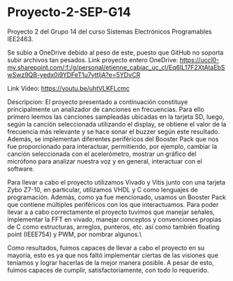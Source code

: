 # Proyecto-2-SEP-G14
Proyecto 2 del Grupo 14 del curso Sistemas Electrónicos Programables IEE2463.

Se subio a OneDrive debido al peso de este, puesto que GitHub no soporta subir archivos tan pesados.
Link proyecto entero OneDrive: https://uccl0-my.sharepoint.com/:f:/g/personal/etienne_cabiac_uc_cl/Eq6IL17F2XtAtaEbSwSwz9QB-yedx0i9YDFeT1u7yttljA?e=5YDvCR

Link Video: https://youtu.be/uhtVLKFLcmc

Descripcion: El proyecto presentado a continuación constituye principalmente un analizador de canciones en frecuencias. Para ello primero leemos las canciones sampleadas ubicadas en la tarjeta SD, luego, según la canción seleccionada utilizando el display, se obtiene el valor de la frecuencia más relevante y se hace sonar el buzzer según este resultado. Además, se implementan diferentes periféricos del Booster Pack que nos fue proporcionado para interactuar, permitiendo, por ejemplo, cambiar la canción seleccionada con el acelerómetro, mostrar un gráfico del micrófono para analizar nuestra voz y en general, interactuar con el software.

Para llevar a cabo el proyecto utilizamos Vivado y Vitis junto con una tarjeta Zybo Z7-10, en particular, utilizamos VHDL y C como lenguajes de programación. Además, como ya fue mencionado, usamos un Booster Pack que contiene múltiples periféricos con los que interactuamos. Para poder llevar a a cabo correctamente el proyecto tuvimos que manejar señales, implementar la FFT en vivado, manejar conceptos y convenciones propias de C como estructuras, arreglos, punteros, etc. así como también floating point (IEEE754) y PWM, por nombrar algunos.\\

Como resultados, fuimos capaces de llevar a cabo el proyecto en su mayoría, esto es ya que nos faltó implementar ciertas de las visiones que teníamos y lograr hacerlas de la mejor manera posible. A pesar de esto, fuimos capaces de cumplir, satisfactoriamente, con todo lo requerido.
